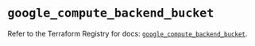 # `google_compute_backend_bucket`

Refer to the Terraform Registry for docs: [`google_compute_backend_bucket`](https://registry.terraform.io/providers/hashicorp/google/6.33.0/docs/resources/compute_backend_bucket).
